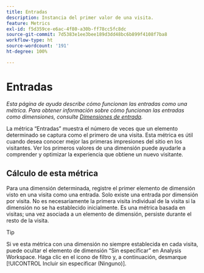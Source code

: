 ```yaml
---
title: Entradas
description: Instancia del primer valor de una visita.
feature: Metrics
exl-id: f5d359ce-e6ac-4f80-a30b-ff78cc5fc8dc
source-git-commit: 7d5383e1ee3bee189d3dd48bc6b899f4108f7ba8
workflow-type: ht
source-wordcount: '191'
ht-degree: 100%

---
```


# Entradas

*Esta página de ayuda describe cómo funcionan las entradas como una métrica. Para obtener información sobre cómo funcionan las entradas como dimensiones, consulte [Dimensiones de entrada](../dimensions/entry-dimensions.md).*

La métrica “Entradas” muestra el número de veces que un elemento determinado se captura como el primero de una visita. Esta métrica es útil cuando desea conocer mejor las primeras impresiones del sitio en los visitantes. Ver los primeros valores de una dimensión puede ayudarle a comprender y optimizar la experiencia que obtiene un nuevo visitante.

## Cálculo de esta métrica

Para una dimensión determinada, registre el primer elemento de dimensión visto en una visita como una entrada. Solo existe una entrada por dimensión por visita. No es necesariamente la primera visita individual de la visita si la dimensión no se ha establecido inicialmente. Es una métrica basada en visitas; una vez asociada a un elemento de dimensión, persiste durante el resto de la visita.

>[!TIP]
>
>Si ve esta métrica con una dimensión no siempre establecida en cada visita, puede ocultar el elemento de dimensión “Sin especificar” en Analysis Workspace. Haga clic en el icono de filtro y, a continuación, desmarque [!UICONTROL Incluir sin especificar (Ninguno)].
